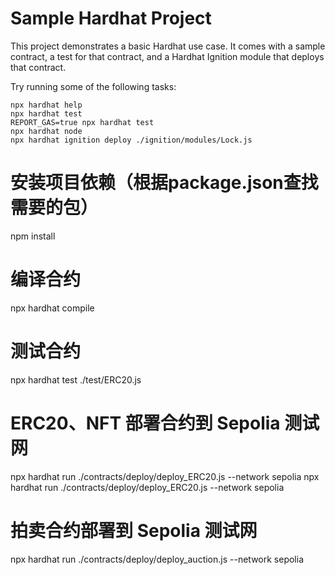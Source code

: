 # Sample Hardhat Project

This project demonstrates a basic Hardhat use case. It comes with a sample contract, a test for that contract, and a Hardhat Ignition module that deploys that contract.

Try running some of the following tasks:

```shell
npx hardhat help
npx hardhat test
REPORT_GAS=true npx hardhat test
npx hardhat node
npx hardhat ignition deploy ./ignition/modules/Lock.js
```

# 安装项目依赖（根据package.json查找需要的包）
npm install


# 编译合约
npx hardhat compile

# 测试合约
npx hardhat test ./test/ERC20.js

# ERC20、NFT 部署合约到 Sepolia 测试网
npx hardhat run ./contracts/deploy/deploy_ERC20.js --network sepolia
npx hardhat run ./contracts/deploy/deploy_ERC20.js --network sepolia

# 拍卖合约部署到 Sepolia 测试网
npx hardhat run ./contracts/deploy/deploy_auction.js --network sepolia